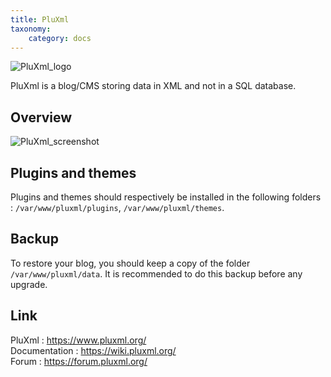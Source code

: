 ```yaml
---
title: PluXml
taxonomy:
    category: docs
---
```


![PluXml_logo](images/PluXml_logo.png)

PluXml is a blog/CMS storing data in XML and not in a SQL database.

## Overview

![PluXml_screenshot](images/PluXml_screenshot.jpg)

## Plugins and themes

Plugins and themes should respectively be installed in the following folders : `/var/www/pluxml/plugins`, `/var/www/pluxml/themes`.

## Backup

To restore your blog, you should keep a copy of the folder `/var/www/pluxml/data`. It is recommended to do this backup before any upgrade.

## Link

PluXml : https://www.pluxml.org/  
Documentation : https://wiki.pluxml.org/  
Forum : https://forum.pluxml.org/
